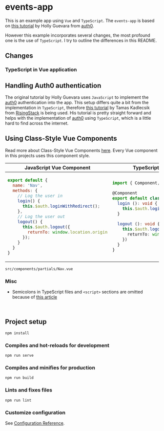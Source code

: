 # events-app

This is an example app using `Vue` and `TypeScript`. The `events-app` is based on [this tutorial](https://auth0.com/blog/beginner-vuejs-tutorial-with-user-login/) by Holly Guevara from [auth0](auth0.com).

However this example incorporates several changes, the most profound one is the use of `TypeScript`. I try to outline the differences in this README.


## Changes

### TypeScript in Vue application

## Handling Auth0 authentication

The original tutorial by Holly Guevara uses `JavaScript` to implement the [auth0](auth0.com) authentication into the app. This setup differs quite a bit from the implementation in `TypeScript`, therefore [this tutorial](https://blog.risingstack.com/auth0-vue-typescript-quickstart-docs/#logintotheapp) by Tamas Kadlecsik from [RisingStack](risingstack.com) is being used. His tutorial is pretty straight forward and helps with the implementation of [auth0](auth0.com) using `TypeScript`, which is a little hard to find across the internet.

## Using Class-Style Vue Components

Read more about Class-Style Vue Components [here](https://vuejs.org/v2/guide/typescript.html#Class-Style-Vue-Components). Every Vue component in this projects uses this component style.

<table>
<thead>
<tr>
<th>JavaScript Vue Component</th>
<th>TypeScript Class-Style Vue Component</th>
</tr>
</thead>
<tbody>
<tr>
<td valign="top">

```javascript
export default {
  name: 'Nav',
  methods: {
    // Log the user in
    login() {
      this.$auth.loginWithRedirect();
    },
    // Log the user out
    logout() {
      this.$auth.logout({
        returnTo: window.location.origin
      });
    }
  }
}
```

</td valign="top">
<td>

```typescript
import { Component, Vue } from 'vue-property-decorator'

@Component
export default class Nav extends Vue {
  login (): void {
    this.$auth.loginWithRedirect({})
  }

  logout (): void {
    this.$auth.logout({
      returnTo: window.location.origin
    })
  }
}
```

</td>
</tr>
</tbody>
</table>

`src/components/partials/Nav.vue`


### Misc

* Semicolons in TypeScript files and `<script>` sections are omitted because of [this article](https://medium.com/@eugenkiss/dont-use-semicolons-in-typescript-474ccfe4bdb3)

<br>

## Project setup
```
npm install
```

### Compiles and hot-reloads for development
```
npm run serve
```

### Compiles and minifies for production
```
npm run build
```

### Lints and fixes files
```
npm run lint
```

### Customize configuration
See [Configuration Reference](https://cli.vuejs.org/config/).

